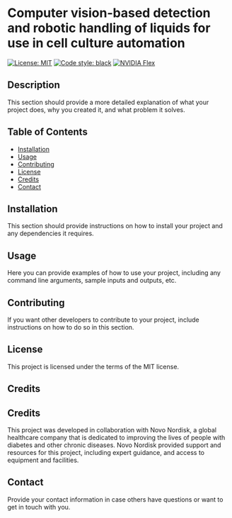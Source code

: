 # Computer vision-based detection and robotic handling of liquids for use in cell culture automation

[![License: MIT](https://img.shields.io/badge/License-MIT-yellow.svg)](https://opensource.org/licenses/MIT)
[![Code style: black](https://img.shields.io/badge/code%20style-black-000000.svg)](https://github.com/psf/black)
[![NVIDIA Flex](https://img.shields.io/badge/NVIDIA-Flex-green)](https://developer.nvidia.com/flex)

## Description

This section should provide a more detailed explanation of what your project does, why you created it, and what problem it solves.

## Table of Contents

- [Installation](#installation)
- [Usage](#usage)
- [Contributing](#contributing)
- [License](#license)
- [Credits](#credits)
- [Contact](#contact)

## Installation

This section should provide instructions on how to install your project and any dependencies it requires.

## Usage

Here you can provide examples of how to use your project, including any command line arguments, sample inputs and outputs, etc.

## Contributing

If you want other developers to contribute to your project, include instructions on how to do so in this section.

## License

This project is licensed under the terms of the MIT license. 

## Credits

## Credits

This project was developed in collaboration with Novo Nordisk, a global healthcare company that is dedicated to improving the lives of people with diabetes and other chronic diseases. Novo Nordisk provided support and resources for this project, including expert guidance, and access to equipment and facilities.

## Contact

Provide your contact information in case others have questions or want to get in touch with you.

